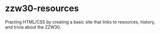 # zzw30-resources
Practing HTML/CSS by creating a basic site that links to resources, history, and trivia about the ZZW30.
